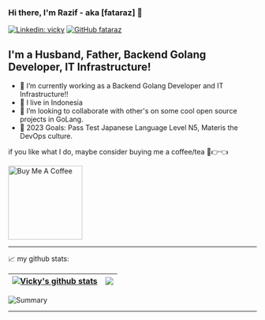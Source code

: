 ### Hi there, I'm Razif - aka [fataraz] 👋

[![Linkedin: vicky](https://img.shields.io/badge/-vicky-blue?style=flat-square&logo=Linkedin&logoColor=white&link=https://www.linkedin.com/in/razif-fatahillah-kahfi-9940a11a5/)](https://www.linkedin.com/in/vicky-dwi-kurniawan-256b7b45/)
[![GitHub fataraz](https://img.shields.io/github/followers/razif?label=follow&style=social)](https://github.com/fataraz)


## I'm a Husband, Father, Backend Golang Developer, IT Infrastructure!
- 🔭 I’m currently working as a Backend Golang Developer and IT Infrastructure!!
- 🌱 I live in Indonesia
- 👯 I’m looking to collaborate with other's on some cool open source projects in GoLang.
- 🥅 2023 Goals: Pass Test Japanese Language Level N5, Materis the DevOps culture.

if you like what I do, maybe consider buying me a coffee/tea 🥺👉👈

<a href="https://www.buymeacoffee.com/fataraz" target="_blank"><img src="https://cdn.buymeacoffee.com/buttons/v2/default-red.png" alt="Buy Me A Coffee" width="150" ></a>

---
📈 my github stats:

| <a href="https://github.com/vickydk/github-readme-stats"><img align="center" src="https://github-readme-stats.vercel.app/api?username=fataraz&show_icons=true&include_all_commits=true&theme=radical&hide_border=true" alt="Vicky's github stats" /></a> | <a href="https://github.com/fataraz/github-readme-stats"><img align="center" src="https://github-readme-stats.vercel.app/api/top-langs/?username=rataraz&layout=compact&theme=radical&hide_border=true" /></a> |
| ------------- | ------------- |

![Summary](https://github-profile-summary-cards.vercel.app/api/cards/profile-details?username=fataraz&theme=monokai)

---

